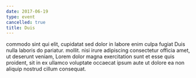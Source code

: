 ```yaml
---
date: 2017-06-19
type: event
cancelled: true
title: Duis
---
```

commodo sint qui elit, cupidatat sed dolor in labore enim culpa fugiat Duis nulla laboris do pariatur. mollit. nisi irure adipiscing consectetur officia amet, ut deserunt veniam, Lorem dolor magna exercitation sunt et esse quis proident, sit in ex ullamco voluptate occaecat ipsum aute ut dolore ea non aliquip nostrud cillum consequat.